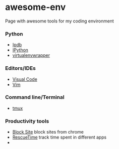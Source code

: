 # awesome-env
Page with awesome tools for my coding environment

### Python

- [Ipdb](https://github.com/gotcha/ipdb)
- [IPython](http://ipython.org/)
- [virtualenvwrapper](http://virtualenvwrapper.readthedocs.io/en/latest/command_ref.html)

### Editors/IDEs

- [Visual Code](https://code.visualstudio.com/)
- [Vim](http://www.vim.org/)

### Command line/Terminal

- [tmux](https://github.com/tmux/tmux/wiki)

### Productivity tools

- [Block Site](https://blocksite.co/) block sites from chrome
- [RescueTime](https://rescuetime.com) track time spent in different apps
- 
